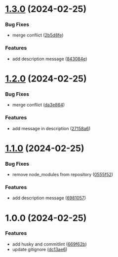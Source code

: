 # [1.3.0](https://github.com/kuantachen/release-workshop/compare/v1.2.0...v1.3.0) (2024-02-25)


### Bug Fixes

* merge conflict ([2b5d8fe](https://github.com/kuantachen/release-workshop/commit/2b5d8fe3a2e9eaeb268f00b16a3efe2ec961c9ed))


### Features

* add description message ([843084e](https://github.com/kuantachen/release-workshop/commit/843084e2988e9ec1e7d626580e98a4fc9d7a6627))

# [1.2.0](https://github.com/kuantachen/release-workshop/compare/v1.1.0...v1.2.0) (2024-02-25)


### Bug Fixes

* merge conflict ([da3e864](https://github.com/kuantachen/release-workshop/commit/da3e86493c2d0480f04f65294a72f1fec34c4327))


### Features

* add message in description ([27158a6](https://github.com/kuantachen/release-workshop/commit/27158a6cbeb268738c1f1e2da48cd4917f0090bb))

# [1.1.0](https://github.com/kuantachen/release-workshop/compare/v1.0.0...v1.1.0) (2024-02-25)


### Bug Fixes

* remove node_modules from repository ([0555f52](https://github.com/kuantachen/release-workshop/commit/0555f52a39270be55b611e7a0bf0c437a1722538))


### Features

* add description message ([6981057](https://github.com/kuantachen/release-workshop/commit/69810579e67e764141a1ce442611f2bc0112b071))

# 1.0.0 (2024-02-25)


### Features

* add husky and commitlint ([669f62b](https://github.com/kuantachen/release-workshop/commit/669f62b964b25fe464b86e667183734ee76983e4))
* update gitignore ([dc13ae6](https://github.com/kuantachen/release-workshop/commit/dc13ae6e77e2deba074b795a3302fef8efccf05c))
